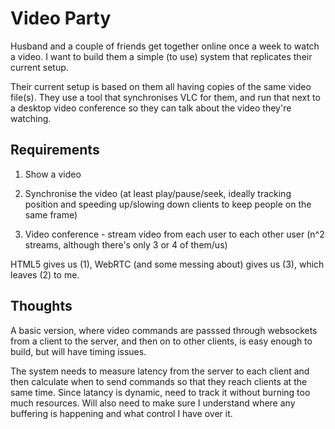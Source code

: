 # Video Party

Husband and a couple of friends get together online once
a week to watch a video. I want to build them a simple
(to use) system that replicates their current setup.

Their current setup is based on them all having copies
of the same video file(s). They use a tool that synchronises
VLC for them, and run that next to a desktop video conference
so they can talk about the video they're watching.

## Requirements

 1. Show a video

 2. Synchronise the video (at least play/pause/seek, ideally
    tracking position and speeding up/slowing down clients
    to keep people on the same frame)

  3. Video conference - stream video from each user to each
    other user (n^2 streams, although there's only 3 or 4 of
    them/us)

HTML5 gives us (1), WebRTC (and some messing about) gives us 
(3), which leaves (2) to me.

## Thoughts

A basic version, where video commands are passsed through websockets
from a client to the server, and then on to other clients, is 
easy enough to build, but will have timing issues.

The system needs to measure latency from the server to each client
and then calculate when to send commands so that they reach clients
at the same time. Since latancy is dynamic, need to track it without
burning too much resources. Will also need to make sure I understand
where any buffering is happening and what control I have over it.


